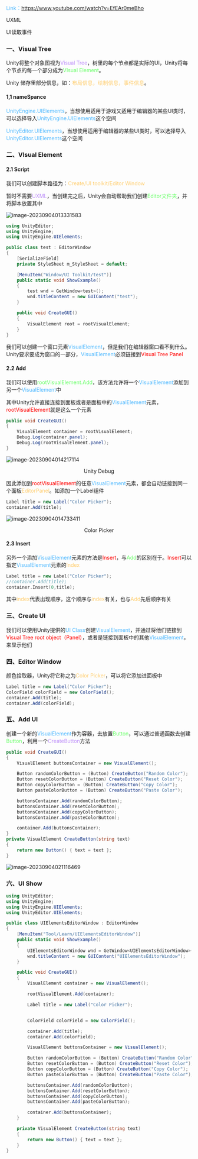 <font color=#4db8ff>Link：</font>https://www.youtube.com/watch?v=EfEAr0meBho

UXML

UI读取事件

### 一、Visual Tree

Unity将整个对象图视为<font color=#bc8df9>Visual Tree</font>，树里的每个节点都是实际的UI，Unity将每个节点的每一个部分成为<font color=#66ff66>VIsual Element</font>。

Unity 储存里部分信息，如：<font color=#FFCE70>布局信息，绘制信息，事件信息</font>。

#### 1,1 nameSpance

<font color=#4db8ff>UnityEngine.UIElements</font>，当想使用适用于游戏又适用于编辑器的某些UI类时，可以选择导入<font color=#4db8ff>UnityEngine.UIElements</font>这个空间

<font color=#4db8ff>UnityEditor.UIElements</font>，当想使用适用于编辑器的某些UI类时，可以选择导入<font color=#4db8ff>UnityEditor.UIElements</font>这个空间

### 二、VIsual Element

#### 2.1 Script

我们可以创建脚本路径为：<font color=#FFCE70>Create/UI toolkit/Editor Window</font>

暂时不需要<font color=#bc8df9>UXML</font>，当创建完之后，Unity会自动帮助我们创建<font color=#66ff66>Editor文件夹</font>，并将脚本放置其中

![image-20230904013331583](./assets/image-20230904013331583.png)

```c#
using UnityEditor;
using UnityEngine;
using UnityEngine.UIElements;

public class test : EditorWindow
{
    [SerializeField]
    private StyleSheet m_StyleSheet = default;

    [MenuItem("Window/UI Toolkit/test")]
    public static void ShowExample()
    {
        test wnd = GetWindow<test>();
        wnd.titleContent = new GUIContent("test");
    }

    public void CreateGUI()
    {
        VisualElement root = rootVisualElement;
    }
}
```

我们可以创建一个窗口元素<font color=#4db8ff>VisualElement</font>，但是我们在编辑器窗口看不到什么。Unity要求要成为窗口的一部分，<font color=#4db8ff>VisualElement</font>必须链接到<font color="red">Visual Tree Panel </font>

#### 2.2 Add

我们可以使用<font color=#66ff66>rootVisualElement.Add</font>，该方法允许将一个<font color=#4db8ff>VisualElement</font>添加到另一个<font color=#4db8ff>VisualElement</font>中

其中Unity允许直接连接到面板或者是面板中的<font color=#4db8ff>VisualElement</font>元素，<font color="red">rootVisualElement</font>就是这么一个元素

```c#
public void CreateGUI()
{
    VisualElement container = rootVisualElement;
    Debug.Log(container.panel);
    Debug.Log(rootVisualElement.panel);
}
```

![image-20230904014217114](./assets/image-20230904014217114.png)

<center>Unity Debug</center>

因此添加到<font color="red">rootVisualElement</font>的任意<font color=#4db8ff>VisualElement</font>元素，都会自动链接到同一个面板<font color=#FFCE70>EditorPanel</font>。如添加一个Label组件

```c#
Label title = new Label("Color Picker");   
container.Add(title);
```

![image-20230904014733411](./assets/image-20230904014733411.png)

<center>Color Picker</center>

#### 2.3 Insert

另外一个添加<font color=#4db8ff>VisualElement</font>元素的方法是<font color="red">Insert</font>，与<font color=#66ff66>Add</font>的区别在于。<font color="red">Insert</font>可以指定<font color=#4db8ff>VisualElement</font>元素的<font color=#FFCE70>Index</font>

```c++
Label title = new Label("Color Picker");
//container.Add(title);
container.Insert(0,title);
```

其中<font color=#FFCE70>index</font>代表出现顺序，这个顺序与<font color=#FFCE70>index</font>有关，也与<font color=#FFCE70>Add</font>先后顺序有关

### 三、Create UI

我们可以使用Unity提供的<font color=#4db8ff>UI Class</font>创建<font color=#4db8ff>VisualElement</font>，并通过将他们链接到<font color="red">Visual Tree root object（Panel）</font>，或者是链接到面板中的其他<font color=#4db8ff>VisualElement</font>，来显示他们

### 四、Editor Window

颜色拾取器，Unity将它称之为<font color=#FFCE70>Color Picker</font>，可以将它添加进面板中

```c#
Label title = new Label("Color Picker");
ColorField colorField = new ColorField();
container.Add(title);
container.Add(colorField);
```

### 五、Add UI

创建一个新的<font color=#4db8ff>VisualElement</font>作为容器，去放置<font color=#66ff66>Button</font>，可以通过普通函数去创建<font color=#66ff66>Button</font>，利用一个<font color=#bc8df9>CreateButton</font>方法

```c#
public void CreateGUI()
{
    VisualElement buttonsContainer = new VisualElement();

    Button randomColorButton = (Button) CreateButton("Random Color");
    Button resetColorButton = (Button) CreateButton("Reset Color");
    Button copyColorButton = (Button) CreateButton("Copy Color");
    Button pasteColorButton = (Button) CreateButton("Paste Color");

    buttonsContainer.Add(randomColorButton);
    buttonsContainer.Add(resetColorButton);
    buttonsContainer.Add(copyColorButton);
    buttonsContainer.Add(pasteColorButton);

    container.Add(buttonsContainer);
}
private VisualElement CreateButton(string text)
{
    return new Button() { text = text };
}
```

![image-20230904021116469](./assets/image-20230904021116469.png)

### 六、UI Show

```c#
using UnityEditor;
using UnityEngine;
using UnityEngine.UIElements;
using UnityEditor.UIElements;

public class UIElementsEditorWindow : EditorWindow
{
    [MenuItem("Tool/Learn/UIElementsEditorWindow")]
    public static void ShowExample()
    {
        UIElementsEditorWindow wnd = GetWindow<UIElementsEditorWindow>();
        wnd.titleContent = new GUIContent("UIElementsEditorWindow");
    }

    public void CreateGUI()
    {
        VisualElement container = new VisualElement();

        rootVisualElement.Add(container);

        Label title = new Label("Color Picker");


        ColorField colorField = new ColorField();

        container.Add(title);
        container.Add(colorField);

        VisualElement buttonsContainer = new VisualElement();

        Button randomColorButton = (Button) CreateButton("Random Color");
        Button resetColorButton = (Button) CreateButton("Reset Color");
        Button copyColorButton = (Button) CreateButton("Copy Color");
        Button pasteColorButton = (Button) CreateButton("Paste Color");

        buttonsContainer.Add(randomColorButton);
        buttonsContainer.Add(resetColorButton);
        buttonsContainer.Add(copyColorButton);
        buttonsContainer.Add(pasteColorButton);

        container.Add(buttonsContainer);
    }

    private VisualElement CreateButton(string text)
    {
        return new Button() { text = text };
    }
}
```

